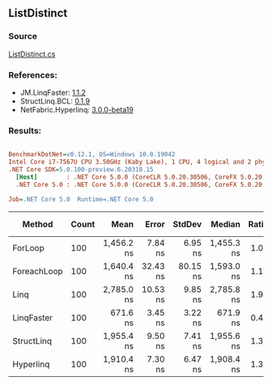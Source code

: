 ﻿## ListDistinct

### Source
[ListDistinct.cs](../LinqBenchmarks/ListDistinct.cs)

### References:
- JM.LinqFaster: [1.1.2](https://www.nuget.org/packages/JM.LinqFaster/1.1.2)
- StructLinq.BCL: [0.1.9](https://www.nuget.org/packages/StructLinq.BCL/0.1.9)
- NetFabric.Hyperlinq: [3.0.0-beta19](https://www.nuget.org/packages/NetFabric.Hyperlinq/3.0.0-beta19)

### Results:
``` ini

BenchmarkDotNet=v0.12.1, OS=Windows 10.0.19042
Intel Core i7-7567U CPU 3.50GHz (Kaby Lake), 1 CPU, 4 logical and 2 physical cores
.NET Core SDK=5.0.100-preview.6.20318.15
  [Host]        : .NET Core 5.0.0 (CoreCLR 5.0.20.30506, CoreFX 5.0.20.30506), X64 RyuJIT
  .NET Core 5.0 : .NET Core 5.0.0 (CoreCLR 5.0.20.30506, CoreFX 5.0.20.30506), X64 RyuJIT

Job=.NET Core 5.0  Runtime=.NET Core 5.0  

```
|      Method | Count |       Mean |    Error |   StdDev |     Median | Ratio | RatioSD |  Gen 0 | Gen 1 | Gen 2 | Allocated |
|------------ |------ |-----------:|---------:|---------:|-----------:|------:|--------:|-------:|------:|------:|----------:|
|     ForLoop |   100 | 1,456.2 ns |  7.84 ns |  6.95 ns | 1,455.3 ns |  1.00 |    0.00 | 2.8706 |     - |     - |    6008 B |
| ForeachLoop |   100 | 1,640.4 ns | 32.43 ns | 80.15 ns | 1,593.0 ns |  1.15 |    0.06 | 2.8706 |     - |     - |    6008 B |
|        Linq |   100 | 2,785.0 ns | 10.53 ns |  9.85 ns | 2,785.8 ns |  1.91 |    0.01 | 2.0638 |     - |     - |    4320 B |
|  LinqFaster |   100 |   671.6 ns |  3.45 ns |  3.22 ns |   671.9 ns |  0.46 |    0.00 |      - |     - |     - |         - |
|  StructLinq |   100 | 1,955.4 ns |  9.50 ns |  7.41 ns | 1,955.6 ns |  1.34 |    0.01 |      - |     - |     - |         - |
|   Hyperlinq |   100 | 1,910.4 ns |  7.30 ns |  6.47 ns | 1,908.4 ns |  1.31 |    0.01 |      - |     - |     - |         - |
